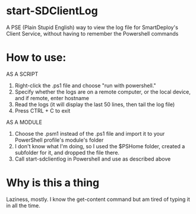 # start-SDClientLog
A PSE (Plain Stupid English) way to view the log file for SmartDeploy's Client Service, without having to remember the Powershell commands

# How to use:
AS A SCRIPT

1. Right-click the .ps1 file and choose "run with powershell."
2. Specify whether the logs are on a remote computer, or the local device, and if remote, enter hostname
4. Read the logs (it will display the last 50 lines, then tail the log file)
5. Press CTRL + C to exit

AS A MODULE

1. Choose the .psm1 instead of the .ps1 file and import it to your PowerShell profile's module's folder
  2. I don't know what I'm doing, so I used the $PSHome folder, created a subfolder for it, and dropped the file there.
3. Call start-sdclientlog in Powershell and use as described above

# Why is this a thing
Laziness, mostly. I know the get-content command but am tired of typing it in all the time.
